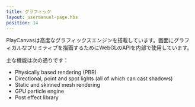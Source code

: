 ```yaml
---
title: グラフィック
layout: usermanual-page.hbs
position: 14
---
```


PlayCanvasは高度なグラフィックスエンジンを搭載しています。画面にグラフィカルなプリミティブを描画するためにWebGLのAPIを内部で使用しています。

主な機能は次の通りです：

* Physically based rendering (PBR)
* Directional, point and spot lights (all of which can cast shadows)
* Static and skinned mesh rendering
* GPU particle engine
* Post effect library
